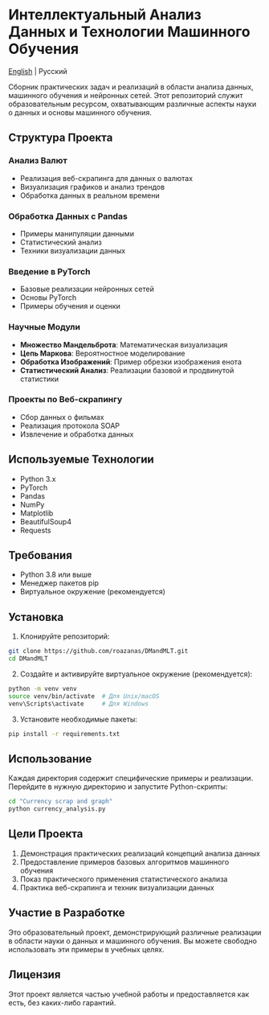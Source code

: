 # Интеллектуальный Анализ Данных и Технологии Машинного Обучения

[English](README.md) | Русский

Сборник практических задач и реализаций в области анализа данных, машинного обучения и нейронных сетей. Этот репозиторий служит образовательным ресурсом, охватывающим различные аспекты науки о данных и основы машинного обучения.

## Структура Проекта

### Анализ Валют
- Реализация веб-скрапинга для данных о валютах
- Визуализация графиков и анализ трендов
- Обработка данных в реальном времени

### Обработка Данных с Pandas
- Примеры манипуляции данными
- Статистический анализ
- Техники визуализации данных

### Введение в PyTorch
- Базовые реализации нейронных сетей
- Основы PyTorch
- Примеры обучения и оценки

### Научные Модули
- **Множество Мандельброта**: Математическая визуализация
- **Цепь Маркова**: Вероятностное моделирование
- **Обработка Изображений**: Пример обрезки изображения енота
- **Статистический Анализ**: Реализации базовой и продвинутой статистики

### Проекты по Веб-скрапингу
- Сбор данных о фильмах
- Реализация протокола SOAP
- Извлечение и обработка данных

## Используемые Технологии

- Python 3.x
- PyTorch
- Pandas
- NumPy
- Matplotlib
- BeautifulSoup4
- Requests

## Требования

- Python 3.8 или выше
- Менеджер пакетов pip
- Виртуальное окружение (рекомендуется)

## Установка

1. Клонируйте репозиторий:
```bash
git clone https://github.com/roazanas/DMandMLT.git
cd DMandMLT
```

2. Создайте и активируйте виртуальное окружение (рекомендуется):
```bash
python -m venv venv
source venv/bin/activate  # Для Unix/macOS
venv\Scripts\activate     # Для Windows
```

3. Установите необходимые пакеты:
```bash
pip install -r requirements.txt
```

## Использование

Каждая директория содержит специфические примеры и реализации. Перейдите в нужную директорию и запустите Python-скрипты:

```bash
cd "Currency scrap and graph"
python currency_analysis.py
```

## Цели Проекта

1. Демонстрация практических реализаций концепций анализа данных
2. Предоставление примеров базовых алгоритмов машинного обучения
3. Показ практического применения статистического анализа
4. Практика веб-скрапинга и техник визуализации данных

## Участие в Разработке

Это образовательный проект, демонстрирующий различные реализации в области науки о данных и машинного обучения. Вы можете свободно использовать эти примеры в учебных целях.

## Лицензия

Этот проект является частью учебной работы и предоставляется как есть, без каких-либо гарантий.
